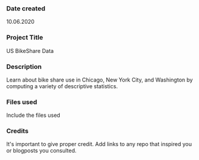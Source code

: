 ### Date created
10.06.2020

### Project Title
US BikeShare Data

### Description
Learn about bike share use in Chicago, New York City, and Washington by computing a variety of descriptive statistics.

### Files used
Include the files used

### Credits
It's important to give proper credit. Add links to any repo that inspired you or blogposts you consulted.

